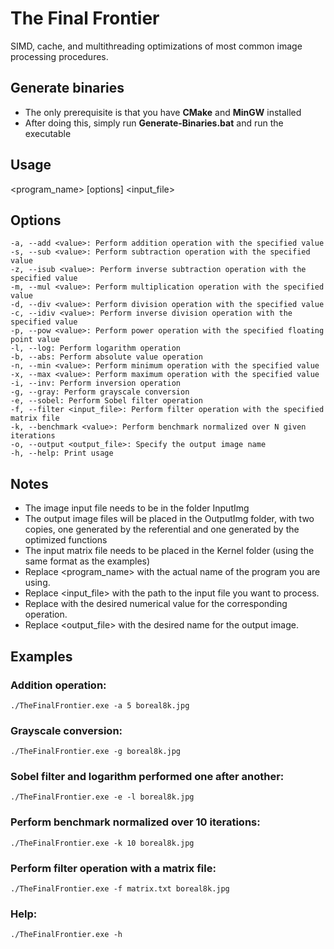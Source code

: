# The Final Frontier
SIMD, cache, and multithreading optimizations of most common image processing procedures.

## Generate binaries

- The only prerequisite is that you have **CMake** and **MinGW** installed
- After doing this, simply run **Generate-Binaries.bat** and run the executable

## Usage

<program_name> [options] <input_file>

## Options

    -a, --add <value>: Perform addition operation with the specified value
    -s, --sub <value>: Perform subtraction operation with the specified value
    -z, --isub <value>: Perform inverse subtraction operation with the specified value
    -m, --mul <value>: Perform multiplication operation with the specified value
    -d, --div <value>: Perform division operation with the specified value
    -c, --idiv <value>: Perform inverse division operation with the specified value
    -p, --pow <value>: Perform power operation with the specified floating point value
    -l, --log: Perform logarithm operation
    -b, --abs: Perform absolute value operation
    -n, --min <value>: Perform minimum operation with the specified value
    -x, --max <value>: Perform maximum operation with the specified value
    -i, --inv: Perform inversion operation
    -g, --gray: Perform grayscale conversion
    -e, --sobel: Perform Sobel filter operation
    -f, --filter <input_file>: Perform filter operation with the specified matrix file
    -k, --benchmark <value>: Perform benchmark normalized over N given iterations
    -o, --output <output_file>: Specify the output image name
    -h, --help: Print usage

## Notes

- The image input file needs to be in the folder InputImg
- The output image files will be placed in the OutputImg folder, with two copies, one generated by the referential and one generated by the optimized functions
- The input matrix file needs to be placed in the Kernel folder (using the same format as the examples)
- Replace <program_name> with the actual name of the program you are using.
- Replace <input_file> with the path to the input file you want to process.
- Replace <value> with the desired numerical value for the corresponding operation.
- Replace <output_file> with the desired name for the output image.

## Examples

### Addition operation:

    ./TheFinalFrontier.exe -a 5 boreal8k.jpg

### Grayscale conversion:

    ./TheFinalFrontier.exe -g boreal8k.jpg

### Sobel filter and logarithm performed one after another:

    ./TheFinalFrontier.exe -e -l boreal8k.jpg

### Perform benchmark normalized over 10 iterations:

    ./TheFinalFrontier.exe -k 10 boreal8k.jpg

### Perform filter operation with a matrix file:

    ./TheFinalFrontier.exe -f matrix.txt boreal8k.jpg

### Help:

    ./TheFinalFrontier.exe -h


